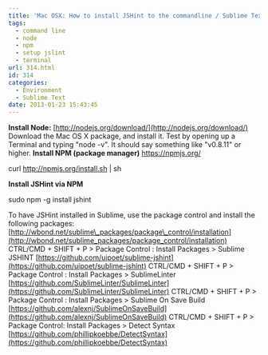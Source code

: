 ```yaml
---
title: 'Mac OSX: How to install JSHint to the commandline / Sublime Text with Node'
tags:
  - command line
  - node
  - npm
  - setup jslint
  - terminal
url: 314.html
id: 314
categories:
  - Environment
  - Sublime Text
date: 2013-01-23 15:43:45
---
```


**Install Node:** [http://nodejs.org/download/](http://nodejs.org/download/) Download the Mac OS X package, and install it. Test by opening up a Terminal and typing "node -v". It should say something like "v0.8.11" or higher. **Install NPM (package manager)** https://npmjs.org/

curl http://npmjs.org/install.sh | sh

**Install JSHint via NPM**

sudo npm -g install jshint

To have JSHint installed in Sublime, use the package control and install the following packages: [http://wbond.net/sublime\_packages/package\_control/installation](http://wbond.net/sublime_packages/package_control/installation) CTRL/CMD + SHIFT + P > Package Control : Install Packages > Sublime JSHINT [https://github.com/uipoet/sublime-jshint](https://github.com/uipoet/sublime-jshint) CTRL/CMD + SHIFT + P > Package Control : Install Packages > SublimeLinter [https://github.com/SublimeLinter/SublimeLinter](https://github.com/SublimeLinter/SublimeLinter) CTRL/CMD + SHIFT + P > Package Control : Install Packages > Sublime On Save Build [https://github.com/alexnj/SublimeOnSaveBuild](https://github.com/alexnj/SublimeOnSaveBuild) CTRL/CMD + SHIFT + P > Package Control: Install Packages > Detect Syntax [https://github.com/phillipkoebbe/DetectSyntax](https://github.com/phillipkoebbe/DetectSyntax)